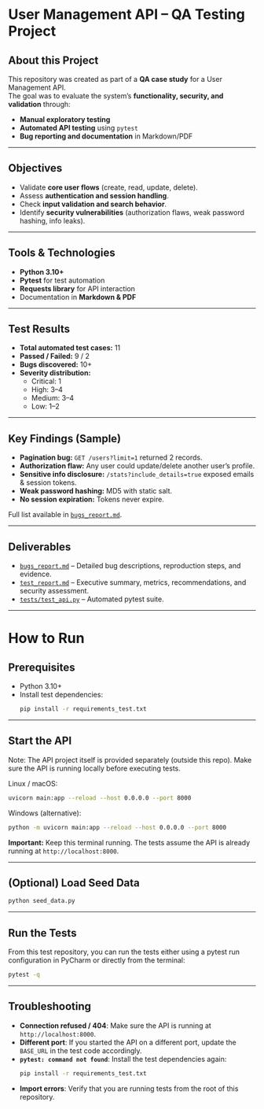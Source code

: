 # User Management API – QA Testing Project 

## About this Project
This repository was created as part of a **QA case study** for a User Management API.  
The goal was to evaluate the system’s **functionality, security, and validation** through:  
- **Manual exploratory testing**  
- **Automated API testing** using `pytest`  
- **Bug reporting and documentation** in Markdown/PDF  

---

## Objectives
- Validate **core user flows** (create, read, update, delete).  
- Assess **authentication and session handling**.  
- Check **input validation and search behavior**.  
- Identify **security vulnerabilities** (authorization flaws, weak password hashing, info leaks).  

---

## Tools & Technologies
- **Python 3.10+**  
- **Pytest** for test automation  
- **Requests library** for API interaction  
- Documentation in **Markdown & PDF**  

---

## Test Results
- **Total automated test cases:** 11  
- **Passed / Failed:** 9 / 2  
- **Bugs discovered:** 10+  
- **Severity distribution:**  
  - Critical: 1  
  - High: 3–4  
  - Medium: 3–4  
  - Low: 1–2  

---

## Key Findings (Sample)
- **Pagination bug:** `GET /users?limit=1` returned 2 records.  
- **Authorization flaw:** Any user could update/delete another user’s profile.  
- **Sensitive info disclosure:** `/stats?include_details=true` exposed emails & session tokens.  
- **Weak password hashing:** MD5 with static salt.  
- **No session expiration:** Tokens never expire.  

Full list available in [`bugs_report.md`](./bugs_report.md).  

---

## Deliverables
- [`bugs_report.md`](./bugs_report.md) – Detailed bug descriptions, reproduction steps, and evidence.  
- [`test_report.md`](./test_report.md) – Executive summary, metrics, recommendations, and security assessment.  
- [`tests/test_api.py`](./tests/test_api.py) – Automated pytest suite.  

---

# How to Run

## Prerequisites
- Python 3.10+  
- Install test dependencies:
  ```bash
  pip install -r requirements_test.txt
  ```
  
---

## Start the API

Note: The API project itself is provided separately (outside this repo).
Make sure the API is running locally before executing tests.

Linux / macOS:
```bash
uvicorn main:app --reload --host 0.0.0.0 --port 8000
```

Windows (alternative):
```bash
python -m uvicorn main:app --reload --host 0.0.0.0 --port 8000
```

**Important:** Keep this terminal running. The tests assume the API is already running at `http://localhost:8000`.

---

## (Optional) Load Seed Data
```bash
python seed_data.py
```

---

## Run the Tests
From this test repository, you can run the tests either using a pytest run configuration in PyCharm or directly from the terminal:
```bash
pytest -q
```
---

## Troubleshooting
- **Connection refused / 404**: Make sure the API is running at `http://localhost:8000`.  
- **Different port**: If you started the API on a different port, update the `BASE_URL` in the test code accordingly.  
- **`pytest: command not found`**: Install the test dependencies again:  
  ```bash
  pip install -r requirements_test.txt
  ```
- **Import errors**: Verify that you are running tests from the root of this repository.

